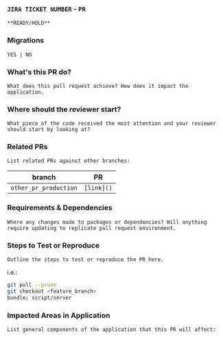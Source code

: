 ### `JIRA TICKET NUMBER` - `PR`
`**READY/HOLD**`

### Migrations
`YES | NO`

### What's this PR do?
`What does this pull request achieve? How does it impact the application.`
### Where should the reviewer start?  
`What piece of the code received the most attention and your reviewer should start by looking at?`

### Related PRs
`List related PRs against other branches:`

branch | PR
------ | ------
`other_pr_production` | `[link]()`

### Requirements & Dependencies

`Where any changes made to packages or dependencies? Will anything require updating to replicate pull request environment.`

### Steps to Test or Reproduce
`Outline the steps to test or reproduce the PR here.`

i.e.:
```sh
git pull --prune
git checkout <feature_branch>
bundle; script/server
```

### Impacted Areas in Application
`List general components of the application that this PR will affect:`